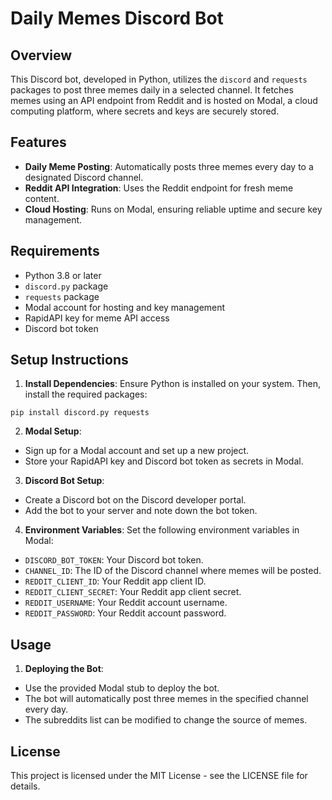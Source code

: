 # Daily Memes Discord Bot

## Overview
This Discord bot, developed in Python, utilizes the `discord` and `requests` packages to post three memes daily in a selected channel. It fetches memes using an API endpoint from Reddit and is hosted on Modal, a cloud computing platform, where secrets and keys are securely stored.

## Features
- **Daily Meme Posting**: Automatically posts three memes every day to a designated Discord channel.
- **Reddit API Integration**: Uses the Reddit endpoint for fresh meme content.
- **Cloud Hosting**: Runs on Modal, ensuring reliable uptime and secure key management.

## Requirements
- Python 3.8 or later
- `discord.py` package
- `requests` package
- Modal account for hosting and key management
- RapidAPI key for meme API access
- Discord bot token

## Setup Instructions

1. **Install Dependencies**:
   Ensure Python is installed on your system. Then, install the required packages:
```
pip install discord.py requests
```
2. **Modal Setup**:
- Sign up for a Modal account and set up a new project.
- Store your RapidAPI key and Discord bot token as secrets in Modal.

3. **Discord Bot Setup**:
- Create a Discord bot on the Discord developer portal.
- Add the bot to your server and note down the bot token.

4. **Environment Variables**:
Set the following environment variables in Modal:
- `DISCORD_BOT_TOKEN`: Your Discord bot token.
- `CHANNEL_ID`: The ID of the Discord channel where memes will be posted.
- `REDDIT_CLIENT_ID`: Your Reddit app client ID.
- `REDDIT_CLIENT_SECRET`: Your Reddit app client secret.
- `REDDIT_USERNAME`: Your Reddit account username.
- `REDDIT_PASSWORD`: Your Reddit account password.

## Usage

1. **Deploying the Bot**:
- Use the provided Modal stub to deploy the bot.
- The bot will automatically post three memes in the specified channel every day.
- The subreddits list can be modified to change the source of memes.

## License
This project is licensed under the MIT License - see the LICENSE file for details.
